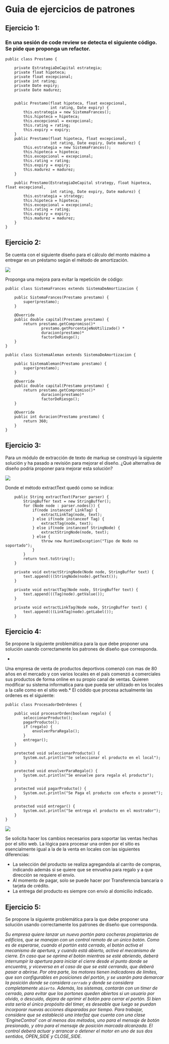 # Guia de ejercicios de patrones

## Ejercicio 1:

### En una sesión de code review se detecta el siguiente código. Se pide que proponga un refactor.

```
public class Prestamo {
    
    private EstrategiaDeCapital estrategia;
    private float hipoteca;
    private float excepcional;
    private int rating;
    private Date expiry;
    private Date madurez;

    
    public Prestamo(float hipoteca, float excepcional,
                    int rating, Date expiry) {
        this.estrategia = new SistemaFrances();
        this.hipoteca = hipoteca;
        this.excepcional = excepcional;
        this.rating = rating;
        this.expiry = expiry;
    }
    public Prestamo(float hipoteca, float excepcional,
                    int rating, Date expiry, Date madurez) {
        this.estrategia = new SistemaFrances();
        this.hipoteca = hipoteca;
        this.excepcional = excepcional;
        this.rating = rating;
        this.expiry = expiry;
        this.madurez = madurez;
    }

    public Prestamo(EstrategiaDeCapital strategy, float hipoteca, float excepcional,
                    int rating, Date expiry, Date madurez) {
        this.estrategia = strategy;
        this.hipoteca = hipoteca;
        this.excepcional = excepcional;
        this.rating = rating;
        this.expiry = expiry;
        this.madurez = madurez;
    }
}
```

## Ejercicio 2:

Se cuenta con el siguiente diseño para el cálculo del monto máximo a entregar en un préstamo según el método de amortización. 

![](/ejercicio1y2.png)

Proponga una mejora para evitar la repetición de código:

```
public class SistemaFrances extends SistemaDeAmortizacion {

    public SistemaFrances(Prestamo prestamo) {
        super(prestamo);
    }

    @Override
    public double capital(Prestamo prestamo) {
        return prestamo.getCompromiso()*
                prestamo.getPorcentajeNoUtilizado() *
                duracion(prestamo)*
                factorDeRiesgo();
    }
}
```

```
public class SistemaAleman extends SistemaDeAmortizacion {

    public SistemaAleman(Prestamo prestamo) {
        super(prestamo);
    }

    @Override
    public double capital(Prestamo prestamo) {
        return prestamo.getCompromiso()*
                duracion(prestamo)*
                factorDeRiesgo();
    }

    @Override
    public int duracion(Prestamo prestamo) {
        return 360;
    }
}
```

## Ejercicio 3:

Para un módulo de extracción de texto de markup se construyó la siguiente solución y ha pasado a revisión para mejorar el diseño. ¿Qué alternativa de diseño podría proponer para mejorar esta solución?

![](/ejercicio3.png)

Donde el método extractText quedó como se indica:

```
    public String extractText(Parser parser) {
        StringBuffer text = new StringBuffer();
        for (Node node : parser.nodes()) {
            if(node instanceof LinkTag) {
                extractLinkTag(node, text);
            } else if(node instanceof Tag) {
                extractTag(node, text);
            } else if(node instanceof StringNode) {
                extractStringNode(node, text);
            } else {
                throw new RuntimeException("Tipo de Nodo no soportado");
            }
        }
        return text.toString();
    }

    private void extractStringNode(Node node, StringBuffer text) {
        text.append(((StringNode)node).getText());
    }

    private void extractTag(Node node, StringBuffer text) {
        text.append(((Tag)node).getValue());
    }

    private void extractLinkTag(Node node, StringBuffer text) {
        text.append(((LinkTag)node).getLabel());
    }
```

## Ejercicio 4:

Se propone la siguiente problemática para la que debe proponer una solución usando correctamente los patrones de diseño que corresponda.

*
Una empresa de venta de productos deportivos comenzó con mas de 80 años en el mercado y con varios locales en el país comenzó a comerciales sus productos de forma online en su propio canal de ventas.
Quieren modificar su sistema informatica para que pueda ser utilizado en los locales a la calle como en el sitio web.*
El códido que procesa actualmente las ordenes es el siguiente:

```
public class ProcesadorDeOrdenes {

    public void procesarOrden(boolean regalo) {
        seleccionarProducto();
        pagarProducto();
        if (regalo) {
            envolverParaRegalo();
        }
        entregar();
    }

    protected void seleccionarProducto() {
        System.out.println("Se seleccionar el producto en el local");
    }

    protected void envolverParaRegalo() {
        System.out.println("Se envuelve para regalo el producto");
    }

    protected void pagarProducto() {
        System.out.println("Se Paga el producto con efecto o posnet");
    }

    protected void entregar() {
        System.out.println("Se entrega el producto en el mostrador");
    }
}

```

![](/ejercicio4.png)


Se solicita hacer los cambios necesarios para soportar las ventas hechas por el sitio web. La lógica para procesar una orden por el sitio es esencialmente igual a la de la venta en locales con las siguientes diferencias:

* La selección del producto se realiza agregandola al carrito de compras, indicando además si se quiere que se envuelva para regalo y a que dirección se requiere el envío.
* Al momento de pagar, solo se puede hacer por Transferencia bancaria o tarjeta de crédito.
* La entrega del producto es siempre con envío al domicilio indicado.

## Ejercicio 5:

Se propone la siguiente problemática para la que debe proponer una solución usando correctamente los patrones de diseño que corresponda.

*Su empresa quiere lanzar un nuevo portón para cocheras propietarias de edificios, que se manejan con un control remoto de un único botón. Como es de esperarse, cuando el portón está cerrado, el botón activa el mecanismo de apertura, y cuando está abierto, activa el mecanismo de cierre. En caso que se oprima el botón mientras se esté abriendo,  deberá interrumpir la apertura para iniciar el cierre desde el punto donde se encuentra, y viceversa en el caso de que se esté cerrando, que deberá pasar a abrirse. Por otra parte, los motores tienen indicadores de límites, que son configurables en posiciones del portón, y se usarán para demarcar la posición donde se considera `cerrado` y donde se considera completamente `abierto`.
Además, los sistemas, contarán con un timer de cerrado, para evitar que los portones queden abiertos si un usuario por olvido, o descuido, dejara de oprimir el botón para cerrar el portón. Si bien esta sería el único propósito del timer, es deseable que luego se puedan incorporar nuevas acciones disparadas por tiempo.
Para trabajar, considere que se estableció una interfaz que cuenta con una clase ‘EngineControl’ con al menos dos métodos, uno para el mensaje de botón presionado, y otro para el mensaje de posición marcada alcanzada. El control deberá actuar y arrancar
o detener el motor en uno de sus dos sentidos, OPEN_SIDE y CLOSE_SIDE.*

